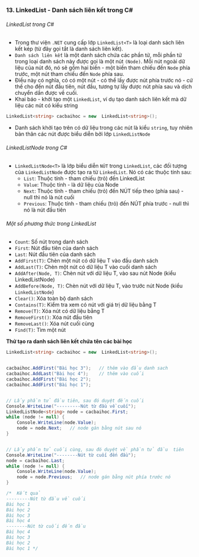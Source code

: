 ### 13. LinkedList - Danh sách liên kết trong C#

###### LinkedList trong C#

- Trong thư viện `.NET` cung cấp lớp `LinkedList<T>` là loại danh sách liên kết kép (từ đây gọi tắt là danh sách liên kết).
- `Danh sách liên kết` là một danh sách chứa các phần tử, mỗi phần tử trong loại danh sách này được gọi là một nút `(Node)`. Mỗi nút ngoài dữ liệu của nút đó, nó sẽ gồm hai biến - một biến tham chiếu đến `Node` phía trước, một nút tham chiếu đến `Node` phía sau.
- Điều này có nghĩa, có có một nút - có thể lấy được nút phía trước nó - cứ thế cho đến nút đầu tiên, nút đầu, tương tự lấy được nút phía sau và dịch chuyển dần được về cuối.
- Khai báo - khởi tạo một `LinkedList`, ví dụ tạo danh sách liên kết mà dữ liệu các nút có kiểu string

```csharp
LinkedList<string> cacbaihoc = new  LinkedList<string>();
```

- Danh sách khởi tạo trên có dữ liệu trong các nút là kiểu `string`, tuy nhiên bản thân các nút được biểu diễn bởi lớp `LinkedListNode`

###### LinkedListNode trong C#

- `LinkedListNode<T>` là lớp biểu diễn `NÚT` trong `LinkedList`, các đối tượng của `LinkedListNode` được tạo ra từ `LinkedList`. Nó có các thuộc tính sau:
  - `List`: Thuộc tính - tham chiếu (trỏ) đến LinkedList
  - `Value`: Thuộc tính - là dữ liệu của Node
  - `Next`: Thuộc tính - tham chiếu (trỏ) đến NÚT tiếp theo (phía sau) - null thì nó là nút cuối
  - `Previous`: Thuộc tính - tham chiếu (trỏ) đến NÚT phía trước - null thì nó là nút đầu tiên

###### Một số phương thức trong LinkedList

- `Count`: Số nút trong danh sách
- `First`: Nút đầu tiên của danh sách
- `Last`: Nút đầu tiên của danh sách
- `AddFirst(T)`: Chèn một nút có dữ liệu T vào đầu danh sách
- `AddLast(T)`: Chèn một nút có dữ liệu T vào cuối danh sách
- `AddAfter(Node, T)`: Chèn nút với dữ liệu T, vào sau nút Node (kiểu LinkedListNode)
- `AddBefore(Node, T)`: Chèn nút với dữ liệu T, vào trước nút Node (kiểu `LinkedListNode`)
- `Clear()`: Xóa toàn bộ danh sách
- `Contains(T)`: Kiểm tra xem có nút với giá trị dữ liệu bằng T
- `Remove(T)`: Xóa nút có dữ liệu bằng T
- `RemoveFirst()`: Xóa nút đầu tiên
- `RemoveLast()`: Xóa nút cuối cùng
- `Find(T)`: Tìm một nút

**Thử tạo ra danh sách liên kết chứa tên các bài học**

```csharp
LinkedList<string> cacbaihoc = new  LinkedList<string>();


cacbaihoc.AddFirst("Bài học 3");   // thêm vào đầu danh sach
cacbaihoc.AddLast("Bài học 4");    // thêm vào cuối
cacbaihoc.AddFirst("Bài học 2");
cacbaihoc.AddFirst("Bài học 1");


// Lấy phần tử đầu tiên, sau đó duyệt đến cuối
Console.WriteLine("---------Nút từ đầu về cuối");
LinkedListNode<string> node = cacbaihoc.First;
while (node != null) {
    Console.WriteLine(node.Value);
    node = node.Next;   // node gán bằng nút sau nó
}


// Lấy phần tử cuối cùng, sau đó duyệt về phần tử đầu  tiên
Console.WriteLine("--------Nút từ cuối đến đầu");
node = cacbaihoc.Last;
while (node != null) {
    Console.WriteLine(node.Value);
    node = node.Previous;   // node gán bằng nút phía trước nó
}

/*  Kết quả
---------Nút từ đầu về cuối
Bài học 1
Bài học 2
Bài học 3
Bài học 4
--------Nút từ cuối đến đầu
Bài học 4
Bài học 3
Bài học 2
Bài học 1 */
```
